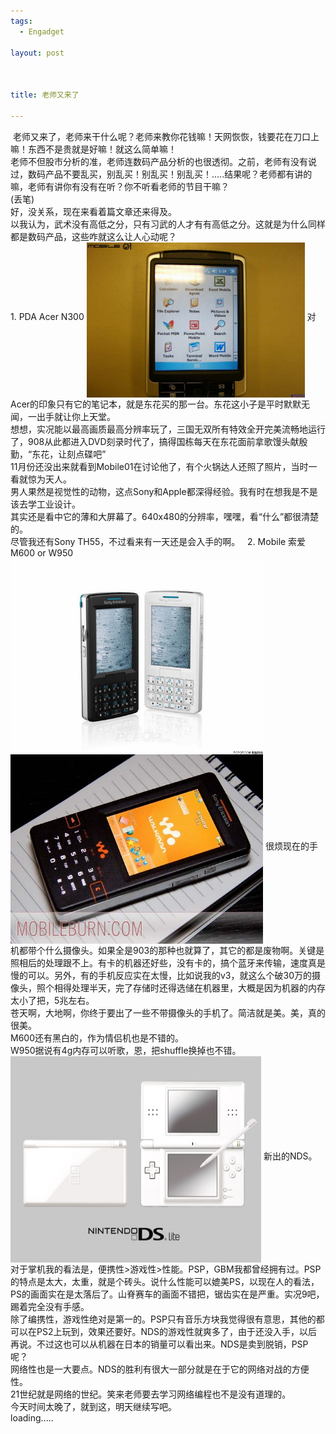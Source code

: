 ```yaml
--- 
tags: 
  - Engadget

layout: post



title: 老师又来了

---
```

<div id="msgcns!5F971C000415D85F!323" class="bvMsg"> 老师又来了，老师来干什么呢？老师来教你花钱嘛！天网恢恢，钱要花在刀口上嘛！东西不是贵就是好嘛！就这么简单嘛！<br>老师不但股市分析的准，老师连数码产品分析的也很透彻。之前，老师有没有说过，数码产品不要乱买，别乱买！别乱买！别乱买！.....结果呢？老师都有讲的嘛，老师有讲你有没有在听？你不听看老师的节目干嘛？<br>(丢笔)<br>好，没关系，现在来看着篇文章还来得及。<br>以我认为，武术没有高低之分，只有习武的人才有有高低之分。这就是为什么同样都是数码产品，这些咋就这么让人心动呢？<br>1. PDA Acer N300
<img style="width:349px;height:248px;" height="417" src="/assets/images/blog/2006-03-01-lao-shi-you-lai-liao-0.jpg" width="537" align="middle" border="0">
对Acer的印象只有它的笔记本，就是东花买的那一台。东花这小子是平时默默无闻，一出手就让你上天堂。<br>想想，实况能以最高画质最高分辨率玩了，三国无双所有特效全开完美流畅地运行了，908从此都进入DVD刻录时代了，搞得国栋每天在东花面前拿歌馒头献殷勤，“东花，让刻点碟吧”<br>11月份还没出来就看到Mobile01在讨论他了，有个火锅达人还照了照片，当时一看就惊为天人。<br>男人果然是视觉性的动物，这点Sony和Apple都深得经验。我有时在想我是不是该去学工业设计。<br>其实还是看中它的薄和大屏幕了。640x480的分辨率，嘿嘿，看“什么”都很清楚的。<br>尽管我还有Sony TH55，不过看来有一天还是会入手的啊。
 
2. Mobile 索爱 M600 or W950
<img style="width:404px;height:314px;" height="417" src="/assets/images/blog/2006-03-01-lao-shi-you-lai-liao-1.jpg" width="537" align="middle" border="0">
<img style="width:404px;height:303px;" height="417" src="/assets/images/blog/2006-03-01-lao-shi-you-lai-liao-2.jpg" width="537" align="middle" border="0">
很烦现在的手机都带个什么摄像头。如果全是903的那种也就算了，其它的都是废物啊。关键是照相后的处理跟不上。有卡的机器还好些，没有卡的，搞个蓝牙来传输，速度真是慢的可以。另外，有的手机反应实在太慢，比如说我的v3，就这么个破30万的摄像头，照个相得处理半天，完了存储时还得选储在机器里，大概是因为机器的内存太小了把，5兆左右。<br>苍天啊，大地啊，你终于要出了一些不带摄像头的手机了。简洁就是美。美，真的很美。<br>M600还有黑白的，作为情侣机也是不错的。<br>W950据说有4g内存可以听歌，恩，把shuffle换掉也不错。
<img style="width:401px;height:330px;" height="417" src="/assets/images/blog/2006-03-01-lao-shi-you-lai-liao-3.jpg" width="537" align="middle" border="0">
新出的NDS。对于掌机我的看法是，便携性>游戏性>性能。PSP，GBM我都曾经拥有过。PSP的特点是太大，太重，就是个砖头。说什么性能可以媲美PS，以现在人的看法，PS的画面实在是太落后了。山脊赛车的画面不错把，锯齿实在是严重。实况9吧，踢着完全没有手感。<br>除了编携性，游戏性绝对是第一的。PSP只有音乐方块我觉得很有意思，其他的都可以在PS2上玩到，效果还要好。NDS的游戏性就爽多了，由于还没入手，以后再说。不过这也可以从机器在日本的销量可以看出来。NDS是卖到脱销，PSP呢？<br>网络性也是一大要点。NDS的胜利有很大一部分就是在于它的网络对战的方便性。<br>21世纪就是网络的世纪。笑来老师要去学习网络编程也不是没有道理的。
<br>今天时间太晚了，就到这，明天继续写吧。<br>loading.....<br>
</div>
